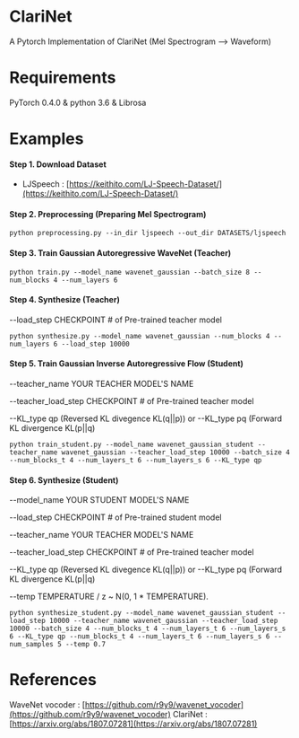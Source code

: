 # ClariNet
A Pytorch Implementation of ClariNet (Mel Spectrogram --> Waveform)


# Requirements

PyTorch 0.4.0 & python 3.6 & Librosa

# Examples

#### Step 1. Download Dataset

- LJSpeech : [https://keithito.com/LJ-Speech-Dataset/](https://keithito.com/LJ-Speech-Dataset/)

#### Step 2. Preprocessing (Preparing Mel Spectrogram)

`python preprocessing.py --in_dir ljspeech --out_dir DATASETS/ljspeech`

#### Step 3. Train Gaussian Autoregressive WaveNet (Teacher)

`python train.py --model_name wavenet_gaussian --batch_size 8 --num_blocks 4 --num_layers 6`

#### Step 4. Synthesize (Teacher)

--load_step CHECKPOINT # of Pre-trained teacher model

`python synthesize.py --model_name wavenet_gaussian --num_blocks 4 --num_layers 6 --load_step 10000`

#### Step 5. Train Gaussian Inverse Autoregressive Flow (Student)

--teacher_name YOUR TEACHER MODEL'S NAME

--teacher_load_step CHECKPOINT # of Pre-trained teacher model

--KL_type qp (Reversed KL divegence KL(q||p))    or --KL_type pq (Forward KL divergence KL(p||q)

`python train_student.py --model_name wavenet_gaussian_student --teacher_name wavenet_gaussian --teacher_load_step 10000 --batch_size 4 --num_blocks_t 4 --num_layers_t 6 --num_layers_s 6 --KL_type qp`

#### Step 6. Synthesize (Student)

--model_name YOUR STUDENT MODEL'S NAME

--load_step CHECKPOINT # of Pre-trained student model

--teacher_name YOUR TEACHER MODEL'S NAME

--teacher_load_step CHECKPOINT # of Pre-trained teacher model

--KL_type qp (Reversed KL divegence KL(q||p))  or --KL_type pq (Forward KL divergence KL(p||q)

--temp TEMPERATURE / z ~ N(0, 1 * TEMPERATURE).

`python synthesize_student.py --model_name wavenet_gaussian_student --load_step 10000 --teacher_name wavenet_gaussian --teacher_load_step 10000 --batch_size 4 --num_blocks_t 4 --num_layers_t 6 --num_layers_s 6 --KL_type qp --num_blocks_t 4 --num_layers_t 6 --num_layers_s 6 --num_samples 5 --temp 0.7`

# References

WaveNet vocoder : [https://github.com/r9y9/wavenet_vocoder](https://github.com/r9y9/wavenet_vocoder)
ClariNet : [https://arxiv.org/abs/1807.07281](https://arxiv.org/abs/1807.07281)
